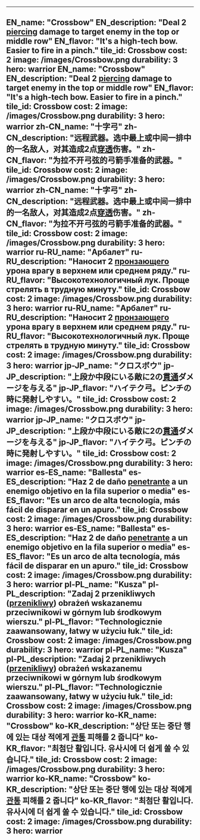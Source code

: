 ---

EN_name: "Crossbow"
EN_description: "Deal 2 <u>piercing</u> damage to target enemy in the top or middle row"
EN_flavor: "It's a high-tech bow. Easier to fire in a pinch."
tile_id: Crossbow
cost: 2
image: /images/Crossbow.png
durability: 3
hero: warrior
EN_name: "Crossbow"
EN_description: "Deal 2 <u>piercing</u> damage to target enemy in the top or middle row"
EN_flavor: "It's a high-tech bow. Easier to fire in a pinch."
tile_id: Crossbow
cost: 2
image: /images/Crossbow.png
durability: 3
hero: warrior
zh-CN_name: "十字弓"
zh-CN_description: "远程武器。选中最上或中间一排中的一名敌人，对其造成2点<u>穿透</u>伤害。"
zh-CN_flavor: "为拉不开弓弦的弓箭手准备的武器。"
tile_id: Crossbow
cost: 2
image: /images/Crossbow.png
durability: 3
hero: warrior
zh-CN_name: "十字弓"
zh-CN_description: "远程武器。选中最上或中间一排中的一名敌人，对其造成2点<u>穿透</u>伤害。"
zh-CN_flavor: "为拉不开弓弦的弓箭手准备的武器。"
tile_id: Crossbow
cost: 2
image: /images/Crossbow.png
durability: 3
hero: warrior
ru-RU_name: "Арбалет"
ru-RU_description: "Наносит 2 <u>пронзающего</u> урона врагу в верхнем или среднем ряду."
ru-RU_flavor: "Высокотехнологичный лук. Проще стрелять в трудную минуту."
tile_id: Crossbow
cost: 2
image: /images/Crossbow.png
durability: 3
hero: warrior
ru-RU_name: "Арбалет"
ru-RU_description: "Наносит 2 <u>пронзающего</u> урона врагу в верхнем или среднем ряду."
ru-RU_flavor: "Высокотехнологичный лук. Проще стрелять в трудную минуту."
tile_id: Crossbow
cost: 2
image: /images/Crossbow.png
durability: 3
hero: warrior
jp-JP_name: "クロスボウ"
jp-JP_description: "上段か中段にいる敵に2の<u>貫通</u>ダメージを与える"
jp-JP_flavor: "ハイテク弓。ピンチの時に発射しやすい。"
tile_id: Crossbow
cost: 2
image: /images/Crossbow.png
durability: 3
hero: warrior
jp-JP_name: "クロスボウ"
jp-JP_description: "上段か中段にいる敵に2の<u>貫通</u>ダメージを与える"
jp-JP_flavor: "ハイテク弓。ピンチの時に発射しやすい。"
tile_id: Crossbow
cost: 2
image: /images/Crossbow.png
durability: 3
hero: warrior
es-ES_name: "Ballesta"
es-ES_description: "Haz 2 de daño <u>penetrante</u> a un enemigo objetivo en la fila superior o media"
es-ES_flavor: "Es un arco de alta tecnología, más fácil de disparar en un apuro."
tile_id: Crossbow
cost: 2
image: /images/Crossbow.png
durability: 3
hero: warrior
es-ES_name: "Ballesta"
es-ES_description: "Haz 2 de daño <u>penetrante</u> a un enemigo objetivo en la fila superior o media"
es-ES_flavor: "Es un arco de alta tecnología, más fácil de disparar en un apuro."
tile_id: Crossbow
cost: 2
image: /images/Crossbow.png
durability: 3
hero: warrior
pl-PL_name: "Kusza"
pl-PL_description: "Zadaj 2 przenikliwych (<u>przenikliwy</u>) obrażeń wskazanemu przeciwnikowi w górnym lub środkowym wierszu."
pl-PL_flavor: "Technologicznie zaawansowany, łatwy w użyciu łuk."
tile_id: Crossbow
cost: 2
image: /images/Crossbow.png
durability: 3
hero: warrior
pl-PL_name: "Kusza"
pl-PL_description: "Zadaj 2 przenikliwych (<u>przenikliwy</u>) obrażeń wskazanemu przeciwnikowi w górnym lub środkowym wierszu."
pl-PL_flavor: "Technologicznie zaawansowany, łatwy w użyciu łuk."
tile_id: Crossbow
cost: 2
image: /images/Crossbow.png
durability: 3
hero: warrior
ko-KR_name: "Crossbow"
ko-KR_description: "상단 또는 중단 행에 있는 대상 적에게 <u>관통</u> 피해를 2 줍니다"
ko-KR_flavor: "최첨단 활입니다. 유사시에 더 쉽게 쏠 수 있습니다."
tile_id: Crossbow
cost: 2
image: /images/Crossbow.png
durability: 3
hero: warrior
ko-KR_name: "Crossbow"
ko-KR_description: "상단 또는 중단 행에 있는 대상 적에게 <u>관통</u> 피해를 2 줍니다"
ko-KR_flavor: "최첨단 활입니다. 유사시에 더 쉽게 쏠 수 있습니다."
tile_id: Crossbow
cost: 2
image: /images/Crossbow.png
durability: 3
hero: warrior
---